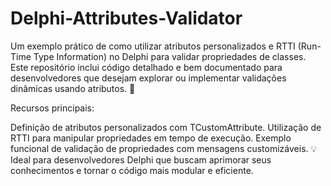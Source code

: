 # Delphi-Attributes-Validator

Um exemplo prático de como utilizar atributos personalizados e RTTI (Run-Time Type Information) no Delphi para validar propriedades de classes. Este repositório inclui código detalhado e bem documentado para desenvolvedores que desejam explorar ou implementar validações dinâmicas usando atributos. 🚀

Recursos principais:

Definição de atributos personalizados com TCustomAttribute.
Utilização de RTTI para manipular propriedades em tempo de execução.
Exemplo funcional de validação de propriedades com mensagens customizáveis.
💡 Ideal para desenvolvedores Delphi que buscam aprimorar seus conhecimentos e tornar o código mais modular e eficiente.
